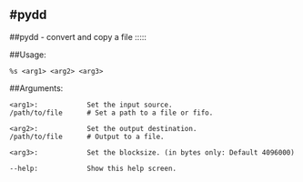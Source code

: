 #pydd
---
##pydd - convert and copy a file
:::::


##Usage:

    %s <arg1> <arg2> <arg3>

##Arguments:

    <arg1>:            Set the input source.
    /path/to/file      # Set a path to a file or fifo.

    <arg2>:            Set the output destination.
    /path/to/file      # Output to a file.

    <arg3>:            Set the blocksize. (in bytes only: Default 4096000)

    --help:            Show this help screen.

